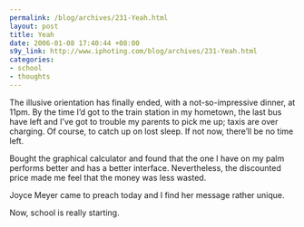 ```yaml
--- 
permalink: /blog/archives/231-Yeah.html
layout: post
title: Yeah
date: 2006-01-08 17:40:44 +08:00
s9y_link: http://www.iphoting.com/blog/archives/231-Yeah.html
categories: 
- school
- thoughts
---
```

<p class="whiteline"><p>The illusive orientation has finally ended, with a not-so-impressive dinner, at 11pm. By the time I&#8217;d got to the train station in my hometown, the last bus have left and I&#8217;ve got to trouble my parents to pick me up; taxis are over charging. Of course, to catch up on lost sleep. If not now, there&#8217;ll be no time left.</p>
</p><p class="whiteline"><p>Bought the graphical calculator and found that the one I have on my palm performs better and has a better interface. Nevertheless, the discounted price made me feel that the money was less wasted.</p>
</p><p class="whiteline"><p>Joyce Meyer came to preach today and I find her message rather unique.</p>
</p><p class="break"><p>Now, school is really starting.</p></p>
